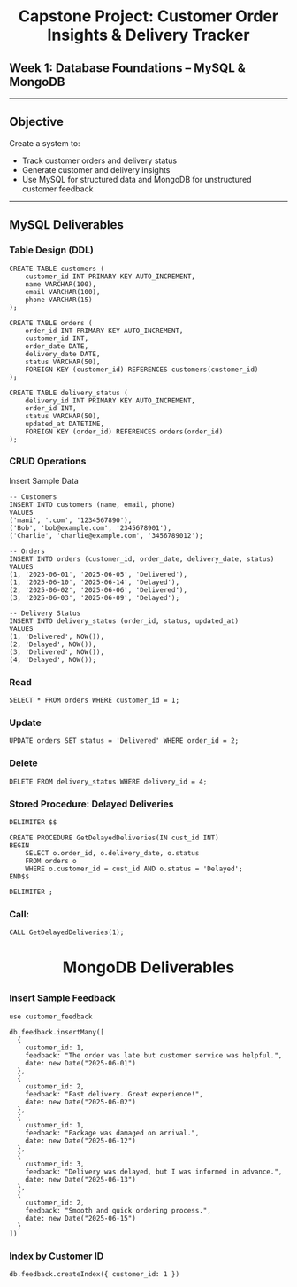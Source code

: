# <p align="center" > Capstone Project: Customer Order Insights & Delivery Tracker  </p>

## Week 1: Database Foundations – MySQL & MongoDB

---

##  Objective
Create a system to:
- Track customer orders and delivery status
- Generate customer and delivery insights
- Use MySQL for structured data and MongoDB for unstructured customer feedback

---


##  MySQL Deliverables

###  Table Design (DDL)

```
CREATE TABLE customers (
    customer_id INT PRIMARY KEY AUTO_INCREMENT,
    name VARCHAR(100),
    email VARCHAR(100),
    phone VARCHAR(15)
);

CREATE TABLE orders (
    order_id INT PRIMARY KEY AUTO_INCREMENT,
    customer_id INT,
    order_date DATE,
    delivery_date DATE,
    status VARCHAR(50),
    FOREIGN KEY (customer_id) REFERENCES customers(customer_id)
);

CREATE TABLE delivery_status (
    delivery_id INT PRIMARY KEY AUTO_INCREMENT,
    order_id INT,
    status VARCHAR(50),
    updated_at DATETIME,
    FOREIGN KEY (order_id) REFERENCES orders(order_id)
);
```
### CRUD Operations

Insert Sample Data
```
-- Customers
INSERT INTO customers (name, email, phone)
VALUES 
('mani', '.com', '1234567890'),
('Bob', 'bob@example.com', '2345678901'),
('Charlie', 'charlie@example.com', '3456789012');

-- Orders
INSERT INTO orders (customer_id, order_date, delivery_date, status)
VALUES 
(1, '2025-06-01', '2025-06-05', 'Delivered'),
(1, '2025-06-10', '2025-06-14', 'Delayed'),
(2, '2025-06-02', '2025-06-06', 'Delivered'),
(3, '2025-06-03', '2025-06-09', 'Delayed');

-- Delivery Status
INSERT INTO delivery_status (order_id, status, updated_at)
VALUES 
(1, 'Delivered', NOW()),
(2, 'Delayed', NOW()),
(3, 'Delivered', NOW()),
(4, 'Delayed', NOW());

```

###  Read 

```
SELECT * FROM orders WHERE customer_id = 1;
```
### Update 
```
UPDATE orders SET status = 'Delivered' WHERE order_id = 2;
```

### Delete 
```
DELETE FROM delivery_status WHERE delivery_id = 4;
```

### Stored Procedure: Delayed Deliveries
```
DELIMITER $$

CREATE PROCEDURE GetDelayedDeliveries(IN cust_id INT)
BEGIN
    SELECT o.order_id, o.delivery_date, o.status
    FROM orders o
    WHERE o.customer_id = cust_id AND o.status = 'Delayed';
END$$

DELIMITER ;
```

### Call:
```
CALL GetDelayedDeliveries(1);

```
# <p align="center" > MongoDB Deliverables </p>

 
###  Insert Sample Feedback
```
use customer_feedback

db.feedback.insertMany([
  {
    customer_id: 1,
    feedback: "The order was late but customer service was helpful.",
    date: new Date("2025-06-01")
  },
  {
    customer_id: 2,
    feedback: "Fast delivery. Great experience!",
    date: new Date("2025-06-02")
  },
  {
    customer_id: 1,
    feedback: "Package was damaged on arrival.",
    date: new Date("2025-06-12")
  },
  {
    customer_id: 3,
    feedback: "Delivery was delayed, but I was informed in advance.",
    date: new Date("2025-06-13")
  },
  {
    customer_id: 2,
    feedback: "Smooth and quick ordering process.",
    date: new Date("2025-06-15")
  }
])
```
###  Index by Customer ID
```
db.feedback.createIndex({ customer_id: 1 })
```
